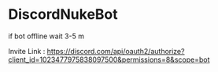 # DiscordNukeBot

if bot offline wait 3-5 m

Invite Link : https://discord.com/api/oauth2/authorize?client_id=1023477975838097500&permissions=8&scope=bot
